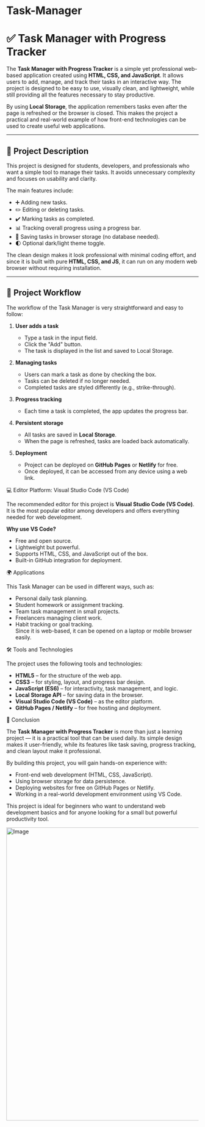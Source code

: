 # Task-Manager

# ✅ Task Manager with Progress Tracker

The **Task Manager with Progress Tracker** is a simple yet professional web-based application created using **HTML, CSS, and JavaScript**. It allows users to add, manage, and track their tasks in an interactive way. The project is designed to be easy to use, visually clean, and lightweight, while still providing all the features necessary to stay productive.  

By using **Local Storage**, the application remembers tasks even after the page is refreshed or the browser is closed. This makes the project a practical and real-world example of how front-end technologies can be used to create useful web applications.

---

## 📖 Project Description

This project is designed for students, developers, and professionals who want a simple tool to manage their tasks. It avoids unnecessary complexity and focuses on usability and clarity.  

The main features include:  
- ➕ Adding new tasks.  
- ✏️ Editing or deleting tasks.  
- ✔️ Marking tasks as completed.  
- 📊 Tracking overall progress using a progress bar.  
- 💾 Saving tasks in browser storage (no database needed).  
- 🌓 Optional dark/light theme toggle.  

The clean design makes it look professional with minimal coding effort, and since it is built with pure **HTML, CSS, and JS**, it can run on any modern web browser without requiring installation.

---

## 🔄 Project Workflow

The workflow of the Task Manager is very straightforward and easy to follow:

1. **User adds a task**  
   - Type a task in the input field.  
   - Click the "Add" button.  
   - The task is displayed in the list and saved to Local Storage.  

2. **Managing tasks**  
   - Users can mark a task as done by checking the box.  
   - Tasks can be deleted if no longer needed.  
   - Completed tasks are styled differently (e.g., strike-through).  

3. **Progress tracking**  
   - Each time a task is completed, the app updates the progress bar.  
   

4. **Persistent storage**  
   - All tasks are saved in **Local Storage**.  
   - When the page is refreshed, tasks are loaded back automatically.  

5. **Deployment**  
   - Project can be deployed on **GitHub Pages** or **Netlify** for free.  
   - Once deployed, it can be accessed from any device using a web link.  


 💻 Editor Platform: Visual Studio Code (VS Code)

The recommended editor for this project is **Visual Studio Code (VS Code)**. It is the most popular editor among developers and offers everything needed for web development.  

**Why use VS Code?**  
- Free and open source.  
- Lightweight but powerful.  
- Supports HTML, CSS, and JavaScript out of the box.  
 - Built-in GitHub integration for deployment.  


 🌍 Applications

This Task Manager can be used in different ways, such as:  
- Personal daily task planning.  
- Student homework or assignment tracking.  
- Team task management in small projects.  
- Freelancers managing client work.  
- Habit tracking or goal tracking.  
Since it is web-based, it can be opened on a laptop or mobile browser easily.


🛠️ Tools and Technologies

The project uses the following tools and technologies:  

- **HTML5** – for the structure of the web app.  
- **CSS3** – for styling, layout, and progress bar design.  
- **JavaScript (ES6)** – for interactivity, task management, and logic.  
- **Local Storage API** – for saving data in the browser.  
- **Visual Studio Code (VS Code)** – as the editor platform.  
- **GitHub Pages / Netlify** – for free hosting and deployment.  



 🚀 Conclusion

The **Task Manager with Progress Tracker** is more than just a learning project — it is a practical tool that can be used daily. Its simple design makes it user-friendly, while its features like task saving, progress tracking, and clean layout make it professional.  

By building this project, you will gain hands-on experience with:  
- Front-end web development (HTML, CSS, JavaScript).  
- Using browser storage for data persistence.  
- Deploying websites for free on GitHub Pages or Netlify.  
- Working in a real-world development environment using VS Code.  

This project is ideal for beginners who want to understand web development basics and for anyone looking for a small but powerful productivity tool.

<img width="1366" height="768" alt="Image" src="https://github.com/user-attachments/assets/782fedb8-cb64-4fa0-84ee-3cf47271eaaa" />
